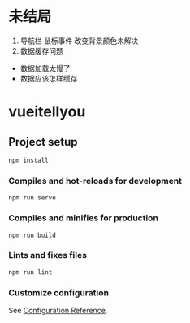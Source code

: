 # 未结局
1. 导航栏 鼠标事件 改变背景颜色未解决
2. 数据缓存问题 
- 数据加载太慢了
- 数据应该怎样缓存


# vueitellyou

## Project setup
```
npm install
```

### Compiles and hot-reloads for development
```
npm run serve
```

### Compiles and minifies for production
```
npm run build
```

### Lints and fixes files
```
npm run lint
```

### Customize configuration
See [Configuration Reference](https://cli.vuejs.org/config/).
